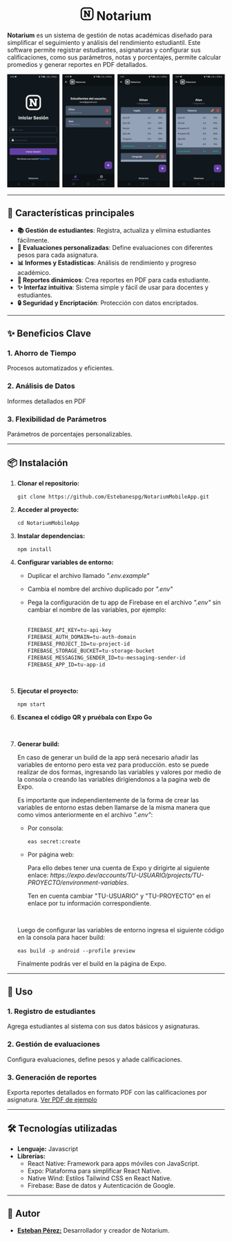 <!DOCTYPE html>
<html lang="en">
<head>
  <meta charset="UTF-8">
  <meta name="viewport" content="width=device-width, initial-scale=1.0">
</head>
<body>
  <h1 align="center">
    <picture>
      <source srcset="./assets/ic_notarium_light_white.png" media="(prefers-color-scheme: dark)">
      <img src="./assets/ic_notarium_light_black.png" alt="Notarium Mobile App" width="30">
    </picture>
    Notarium
  </h1>
  <p><b>Notarium</b> es un sistema de gestión de notas académicas diseñado para simplificar el seguimiento y análisis del rendimiento estudiantil. Este software permite registrar estudiantes, asignaturas y configurar sus calificaciones, como sus parámetros, notas y porcentajes, permite calcular promedios y generar reportes en PDF detallados.</p>
  <img src="./assets/Notarium.png" alt="Notarium Mobile App">

  <hr>

  <!-- Características principales -->
  <h2>🚀 Características principales</h2>
  <ul>
    <li><strong>📚 Gestión de estudiantes</strong>: Registra, actualiza y elimina estudiantes fácilmente.</li>
    <li><strong>📝 Evaluaciones personalizadas</strong>: Define evaluaciones con diferentes pesos para cada asignatura.</li>
    <li><strong>📊 Informes y Estadísticas</strong>: Análisis de rendimiento y progreso académico.</li>
    <li><strong>📂 Reportes dinámicos</strong>: Crea reportes en PDF para cada estudiante.</li>
    <li><strong>✨ Interfaz intuitiva</strong>: Sistema simple y fácil de usar para docentes y estudiantes.</li>
    <li><strong>🔒 Seguridad y Encriptación</strong>: Protección con datos encriptados.</li>
  </ul>

  <hr>
  
  <!-- Uso -->
  <h2>✨ Beneficios Clave</h2>
  <h3>1. Ahorro de Tiempo</h3>
  <p>Procesos automatizados y eficientes.</p>
  <h3>2. Análisis de Datos</h3>
  <p>Informes detallados en PDF</p>
  <h3>3. Flexibilidad de Parámetros</h3>
  <p>Parámetros de porcentajes personalizables.</p>

  <hr>

  <!-- Instalación -->
  <h2>📦 Instalación</h2>
  <ol>
    <li>
      <p><strong>Clonar el repositorio:</strong></p>
      <pre><code>git clone https://github.com/Estebanespg/NotariumMobileApp.git</code></pre>
    </li>
    <li>
      <p><strong>Acceder al proyecto:</strong></p>
      <pre><code>cd NotariumMobileApp</code></pre>
    </li>
    <li>
      <p><strong>Instalar dependencias:</strong></p>
      <pre><code>npm install</code></pre>
    </li>
    <li>
      <p><strong>Configurar variables de entorno:</strong></p>
        <ul>
          <li>
            <p>Duplicar el archivo llamado <em>".env.example"</em></p>
          </li>
          <li>
            <p>Cambia el nombre del archivo duplicado por <em>".env"</em></p>
          </li>
          <li>
            <p>Pega la configuración de tu app de Firebase en el archivo <em>".env"</em> sin cambiar el nombre de las variables, por ejemplo:</p>
            <pre><code>
FIREBASE_API_KEY=tu-api-key
FIREBASE_AUTH_DOMAIN=tu-auth-domain
FIREBASE_PROJECT_ID=tu-project-id
FIREBASE_STORAGE_BUCKET=tu-storage-bucket
FIREBASE_MESSAGING_SENDER_ID=tu-messaging-sender-id
FIREBASE_APP_ID=tu-app-id</code></pre>
          </li>
        </ul>
      <br>
    </li>
    <li>
      <p><strong>Ejecutar el proyecto:</strong></p>
      <pre><code>npm start</code></pre>
    </li>
    <li>
      <p><strong>Escanea el código QR y pruébala con Expo Go</strong></p>
      <br>
    </li>
    <li>
      <p><strong>Generar build:</strong></p>
      <p>En caso de generar un build de la app será necesario añadir las variables de entorno pero esta vez para producción. esto se puede realizar de dos formas, ingresando las variables y valores por medio de la consola o creando las variables dirigiendonos a la pagina web de Expo.</p>
      <p>Es importante que independientemente de la forma de crear las variables de entorno estas deben llamarse de la misma manera que como vimos anteriormente en el archivo <em>".env"</em>:</p>
      <ul>
        <li>
          <p>Por consola:</p>
          <pre><code>eas secret:create</code></pre>
        </li>
        <li>
          <p>Por página web:</p>
          <p>Para ello debes tener una cuenta de Expo y dirigirte al siguiente enlace: <em>https://expo.dev/accounts/TU-USUARIO/projects/TU-PROYECTO/environment-variables</em>.</p>
          <p>Ten en cuenta cambiar "TU-USUARIO" y "TU-PROYECTO" en el enlace por tu información correspondiente.</p>
        </li>
        <br>
      </ul>
      <p>Luego de configurar las variables de entorno ingresa el siguiente código en la consola para hacer build:</p>
      <pre><code>eas build -p android --profile preview</code></pre>
      <p>Finalmente podrás ver el build en la página de Expo.</p>
    </li>
  </ol>

  <hr>

  <!-- Uso -->
  <h2>📝 Uso</h2>
  <h3>1. Registro de estudiantes</h3>
  <p>Agrega estudiantes al sistema con sus datos básicos y asignaturas.</p>
  <h3>2. Gestión de evaluaciones</h3>
  <p>Configura evaluaciones, define pesos y añade calificaciones.</p>
  <h3>3. Generación de reportes</h3>
  <p>Exporta reportes detallados en formato PDF con las calificaciones por asignatura. <a href="assets/ReporteEstudiantes.pdf">Ver PDF de ejemplo</a></p>

  <hr>

  <!-- Tecnologías utilizadas -->
  <h2>🛠️ Tecnologías utilizadas</h2>
  <ul>
    <li><strong>Lenguaje:</strong> Javascript</li>
    <li><strong>Librerías:</strong>
      <ul>
        <li>React Native: Framework para apps móviles con JavaScript.</li>
        <li>Expo: Plataforma para simplificar React Native.</li>
        <li>Native Wind: Estilos Tailwind CSS en React Native.</li>
        <li>Firebase: Base de datos y Autenticación de Google.</li>
      </ul>
    </li>
  </ul>

  <hr>

  <!-- Autor -->
  <h2>👥 Autor</h2>
  <ul>
    <li><strong><a href="https://github.com/Estebanespg">Esteban Pérez:</a></strong> Desarrollador y creador de Notarium.</li>
  </ul>
</body>
</html>